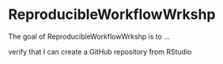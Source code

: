 
# ReproducibleWorkflowWrkshp

<!-- badges: start -->
<!-- badges: end -->

The goal of ReproducibleWorkflowWrkshp is to ...

verify that I can create a GitHub repository from RStudio
